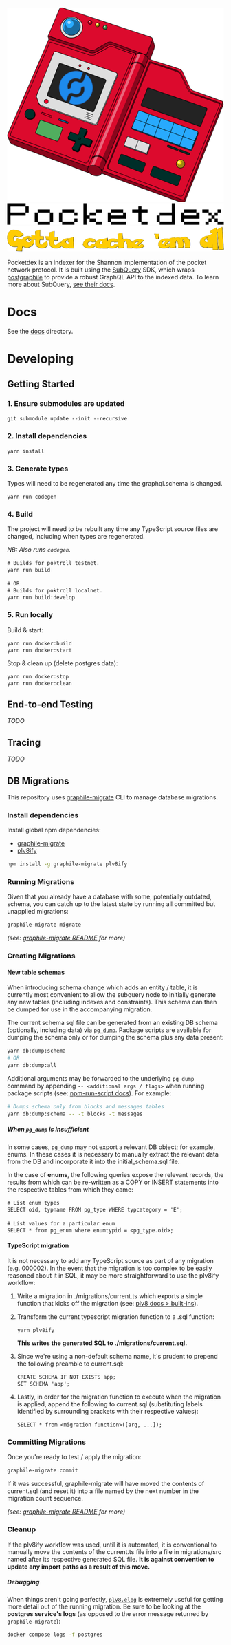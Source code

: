 ![poketdex.png](docs%2Fassets%2Fpoketdex.png)
![pocketdex-mono.png](docs%2Fassets%2Fpocketdex-mono.png)
![gotta-cache-em-all2.png](docs%2Fassets%2Fgotta-cache-em-all2.png)

Pocketdex is an indexer for the Shannon implementation of the pocket network protocol. 
It is built using the [SubQuery](https://subquery.network) SDK, which wraps [postgraphile](https://www.graphile.org/postgraphile/) to provide a robust GraphQL API to the indexed data. 
To learn more about SubQuery, [see their docs](https://academy.subquery.network).

# Docs

See the [docs](./docs/introduction.md) directory.

# Developing

## Getting Started

### 1. Ensure submodules are updated

```shell
git submodule update --init --recursive
```

### 2. Install dependencies

```shell
yarn install
```

### 3. Generate types

Types will need to be regenerated any time the graphql.schema is changed.

```shell
yarn run codegen
```

### 4. Build

The project will need to be rebuilt any time any TypeScript source files are changed, including when types are regenerated.

_NB: Also runs `codegen`._

```shell
# Builds for poktroll testnet.
yarn run build

# OR
# Builds for poktroll localnet.
yarn run build:develop
```

### 5. Run locally

Build & start:
```shell
yarn run docker:build
yarn run docker:start
```

Stop & clean up (delete postgres data):
```shell
yarn run docker:stop
yarn run docker:clean
```

## End-to-end Testing

_TODO_

## Tracing

_TODO_

## DB Migrations

This repository uses [graphile-migrate](https://github.com/graphile/migrate) CLI to manage database migrations.

### Install dependencies

Install global npm dependencies:

- [graphile-migrate](https://github.com/graphile/migrate)
- [plv8ify](https://plv8.github.io/)

```bash
npm install -g graphile-migrate plv8ify
```

### Running Migrations

Given that you already have a database with some, potentially outdated, schema, you can catch up to the latest state by running all committed but unapplied migrations:

```bash
graphile-migrate migrate
```

_(see: [graphile-migrate README](https://github.com/graphile/migrate#usage) for more)_

### Creating Migrations

#### New table schemas

When introducing schema change which adds an entity / table, it is currently most convenient to allow the subquery node to initially generate any new tables (including indexes and constraints).
This schema can then be dumped for use in the accompanying migration.

The current schema sql file can be generated from an existing DB schema (optionally, including data) via [`pg_dump`](https://www.postgresql.org/docs/current/app-pgdump.html).
Package scripts are available for dumping the schema only or for dumping the schema plus any data present:
```bash
yarn db:dump:schema
# OR
yarn db:dump:all
```

Additional arguments may be forwarded to the underlying `pg_dump` command by appending `-- <additional args / flags>` when running package scripts (see: [npm-run-script docs](https://docs.npmjs.com/cli/v6/commands/npm-run-script)). For example:

```bash
# Dumps schema only from blocks and messages tables
yarn db:dump:schema -- -t blocks -t messages
```

##### When `pg_dump` is insufficient

In some cases, `pg_dump` may not export a relevant DB object; for example, enums.
In these cases it is necessary to manually extract the relevant data from the DB and incorporate it into the initial_schema.sql file.

In the case of **enums**, the following queries expose the relevant records, the results from which can be re-written as a COPY or INSERT statements into the respective tables from which they came:

```
# List enum types
SELECT oid, typname FROM pg_type WHERE typcategory = 'E';

# List values for a particular enum
SELECT * from pg_enum where enumtypid = <pg_type.oid>;
```

#### TypeScript migration

It is not necessary to add any TypeScript source as part of any migration (e.g. 000002).
In the event that the migration is too complex to be easily reasoned about it in SQL, it may be more straightforward to use the plv8ify workflow:

1. Write a migration in ./migrations/current.ts which exports a single function that kicks off the migration (see: [plv8 docs > built-ins](https://plv8.github.io/#plv8-built-ins)).
2. Transform the current typescript migration function to a .sql function:
    ```
    yarn plv8ify
    ```

   **This writes the generated SQL to ./migrations/current.sql.**
3. Since we're using a non-default schema name, it's prudent to prepend the following preamble to current.sql:
    ```
    CREATE SCHEMA IF NOT EXISTS app;
    SET SCHEMA 'app';
    ```
4. Lastly, in order for the migration function to execute when the migration is applied, append the following to current.sql (substituting labels identified by surrounding brackets with their respective values):
    ```
    SELECT * from <migration function>([arg, ...]);
    ```

### Committing Migrations

Once you're ready to test / apply the migration:
```bash
graphile-migrate commit
```

If it was successful, graphile-migrate will have moved the contents of current.sql (and reset it) into a file named by the next number in the migration count sequence.

_(see: [graphile-migrate README](https://github.com/graphile/migrate#usage) for more)_

### Cleanup

If the plv8ify workflow was used, until it is automated, it is conventional to manually move the contents of the current.ts file into a file in migrations/src named after its respective generated SQL file.
**It is against convention to update any import paths as a result of this move.**

##### Debugging

When things aren't going perfectly, [`plv8.elog`](https://plv8.github.io/#plv8-built-ins) is extremely useful for getting more detail out of the running migration.
Be sure to be looking at the **postgres service's logs** (as opposed to the error message returned by `graphile-migrate`):

```bash
docker compose logs -f postgres
```

